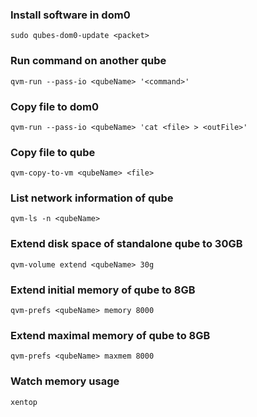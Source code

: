 ### Install software in dom0
```
sudo qubes-dom0-update <packet>
```

### Run command on another qube
```
qvm-run --pass-io <qubeName> '<command>'
```

### Copy file to dom0
```
qvm-run --pass-io <qubeName> 'cat <file> > <outFile>'
```

### Copy file to qube
```
qvm-copy-to-vm <qubeName> <file>
```

### List network information of qube
```
qvm-ls -n <qubeName>
```

### Extend disk space of standalone qube to 30GB
```
qvm-volume extend <qubeName> 30g
```

### Extend initial memory of qube to 8GB
```
qvm-prefs <qubeName> memory 8000
```

### Extend maximal memory of qube to 8GB
```
qvm-prefs <qubeName> maxmem 8000
```

### Watch memory usage
```
xentop
```

